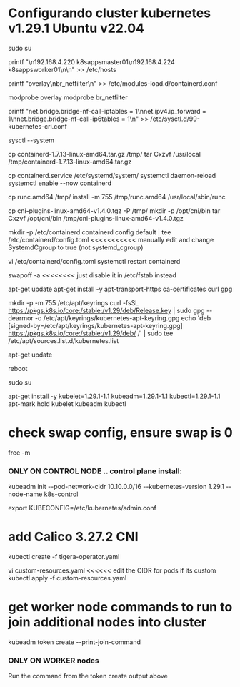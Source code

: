 # Configurando cluster kubernetes v1.29.1 Ubuntu v22.04

sudo su

printf "\n192.168.4.220 k8sappsmaster01\n192.168.4.224 k8sappsworker01\n\n" >> /etc/hosts

printf "overlay\nbr_netfilter\n" >> /etc/modules-load.d/containerd.conf

modprobe overlay
modprobe br_netfilter

printf "net.bridge.bridge-nf-call-iptables = 1\nnet.ipv4.ip_forward = 1\nnet.bridge.bridge-nf-call-ip6tables = 1\n" >> /etc/sysctl.d/99-kubernetes-cri.conf

sysctl --system

cp containerd-1.7.13-linux-amd64.tar.gz /tmp/
tar Cxzvf /usr/local /tmp/containerd-1.7.13-linux-amd64.tar.gz

cp containerd.service /etc/systemd/system/
systemctl daemon-reload
systemctl enable --now containerd

cp runc.amd64 /tmp/
install -m 755 /tmp/runc.amd64 /usr/local/sbin/runc

cp cni-plugins-linux-amd64-v1.4.0.tgz -P /tmp/
mkdir -p /opt/cni/bin
tar Cxzvf /opt/cni/bin /tmp/cni-plugins-linux-amd64-v1.4.0.tgz

mkdir -p /etc/containerd
containerd config default | tee /etc/containerd/config.toml   <<<<<<<<<<< manually edit and change SystemdCgroup to true (not systemd_cgroup)

vi /etc/containerd/config.toml
systemctl restart containerd

swapoff -a  <<<<<<<< just disable it in /etc/fstab instead

apt-get update
apt-get install -y apt-transport-https ca-certificates curl gpg

mkdir -p -m 755 /etc/apt/keyrings
curl -fsSL https://pkgs.k8s.io/core:/stable:/v1.29/deb/Release.key | sudo gpg --dearmor -o /etc/apt/keyrings/kubernetes-apt-keyring.gpg
echo 'deb [signed-by=/etc/apt/keyrings/kubernetes-apt-keyring.gpg] https://pkgs.k8s.io/core:/stable:/v1.29/deb/ /' | sudo tee /etc/apt/sources.list.d/kubernetes.list

apt-get update

reboot

sudo su

apt-get install -y kubelet=1.29.1-1.1 kubeadm=1.29.1-1.1 kubectl=1.29.1-1.1
apt-mark hold kubelet kubeadm kubectl

# check swap config, ensure swap is 0
free -m


### ONLY ON CONTROL NODE .. control plane install:
kubeadm init --pod-network-cidr 10.10.0.0/16 --kubernetes-version 1.29.1 --node-name k8s-control

export KUBECONFIG=/etc/kubernetes/admin.conf

# add Calico 3.27.2 CNI 
kubectl create -f tigera-operator.yaml

vi custom-resources.yaml <<<<<< edit the CIDR for pods if its custom
kubectl apply -f custom-resources.yaml

# get worker node commands to run to join additional nodes into cluster
kubeadm token create --print-join-command
###


### ONLY ON WORKER nodes
Run the command from the token create output above
